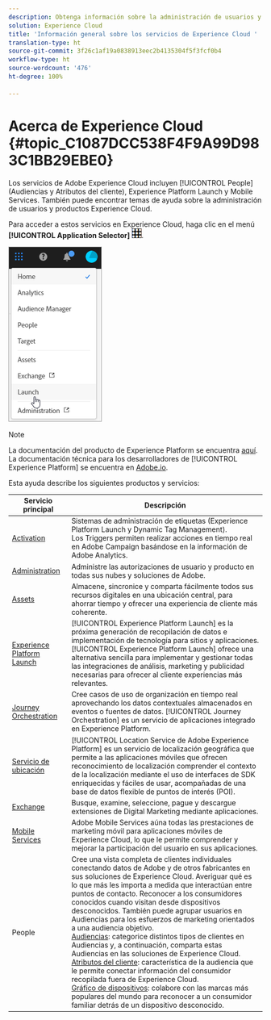 ```yaml
---
description: Obtenga información sobre la administración de usuarios y productos de Adobe Experience Cloud, People (Audiencias y Atributos del cliente), Journey Orchestration, Ofertas, Places, Experience Platform Launch y Mobile Services.
solution: Experience Cloud
title: 'Información general sobre los servicios de Experience Cloud '
translation-type: ht
source-git-commit: 3f26c1af19a0838913eec2b4135304f5f3fcf0b4
workflow-type: ht
source-wordcount: '476'
ht-degree: 100%

---
```



# Acerca de Experience Cloud {#topic_C1087DCC538F4F9A99D983C1BB29EBE0}

Los servicios de Adobe Experience Cloud incluyen [!UICONTROL People] (Audiencias y Atributos del cliente), Experience Platform Launch y Mobile Services. También puede encontrar temas de ayuda sobre la administración de usuarios y productos Experience Cloud.

Para acceder a estos servicios en Experience Cloud, haga clic en el menú **[!UICONTROL Application Selector]**
![](assets/menu-icon.png).

![](assets/platform-core-services.png)

>[!NOTE]
>
>La documentación del producto de Experience Platform se encuentra [aquí](https://docs.adobe.com/content/help/es-ES/experience-platform/landing/home.html). La documentación técnica para los desarrolladores de [!UICONTROL Experience Platform] se encuentra en [Adobe.io](https://www.adobe.io/apis/experienceplatform/home/services.html).

Esta ayuda describe los siguientes productos y servicios:

| Servicio principal | Descripción |
|--- |--- |
| [Activation](activation/activation.md) | Sistemas de administración de etiquetas (Experience Platform Launch y Dynamic Tag Management).<br>Los Triggers permiten realizar acciones en tiempo real en Adobe Campaign basándose en la información de Adobe Analytics. |
| [Administration](admin-getting-started/admin-getting-started.md) | Administre las autorizaciones de usuario y producto en todas sus nubes y soluciones de Adobe. |
| [Assets](experience-cloud-assets/experience-cloud-assets.md) | Almacene, sincronice y comparta fácilmente todos sus recursos digitales en una ubicación central, para ahorrar tiempo y ofrecer una experiencia de cliente más coherente. |
| [Experience Platform Launch](https://docs.adobe.com/content/help/es-ES/launch/using/overview.html) | [!UICONTROL Experience Platform Launch] es la próxima generación de recopilación de datos e implementación de tecnología para sitios y aplicaciones. [!UICONTROL Experience Platform Launch] ofrece una alternativa sencilla para implementar y gestionar todas las integraciones de análisis, marketing y publicidad necesarias para ofrecer al cliente experiencias más relevantes. |
| [Journey Orchestration](https://docs.adobe.com/content/help/es-ES/journeys/using/journey-orchestration-home.html) | Cree casos de uso de organización en tiempo real aprovechando los datos contextuales almacenados en eventos o fuentes de datos. [!UICONTROL Journey Orchestration] es un servicio de aplicaciones integrado en Experience Platform. |
| [Servicio de ubicación](https://docs.adobe.com/content/help/es-ES/places/using/home.html) | [!UICONTROL Location Service de Adobe Experience Platform] es un servicio de localización geográfica que permite a las aplicaciones móviles que ofrecen reconocimiento de localización comprender el contexto de la localización mediante el uso de interfaces de SDK enriquecidas y fáciles de usar, acompañadas de una base de datos flexible de puntos de interés (POI). |
| [Exchange](exchange.md) | Busque, examine, seleccione, pague y descargue extensiones de Digital Marketing mediante aplicaciones. |
| [Mobile Services](https://docs.adobe.com/content/help/es-ES/mobile-services/using/home.html) | Adobe Mobile Services aúna todas las prestaciones de marketing móvil para aplicaciones móviles de Experience Cloud, lo que le permite comprender y mejorar la participación del usuario en sus aplicaciones. |
| People | Cree una vista completa de clientes individuales conectando datos de Adobe y de otros fabricantes en sus soluciones de Experience Cloud. Averiguar qué es lo que más les importa a medida que interactúan entre puntos de contacto. Reconocer a los consumidores conocidos cuando visitan desde dispositivos desconocidos. También puede agrupar usuarios en Audiencias para los esfuerzos de marketing orientados a una audiencia objetivo.<br>[Audiencias](audience-library/audience-library.md): categorice distintos tipos de clientes en Audiencias y, a continuación, comparta estas Audiencias en las soluciones de Experience Cloud.<br>[Atributos del cliente](attributes/attributes.md): característica de la audiencia que le permite conectar información del consumidor recopilada fuera de Experience Cloud.<br>[Gráfico de dispositivos](https://landing.adobe.com/en/na/events/summit/275658-summit-co-op.html): colabore con las marcas más populares del mundo para reconocer a un consumidor familiar detrás de un dispositivo desconocido. |
